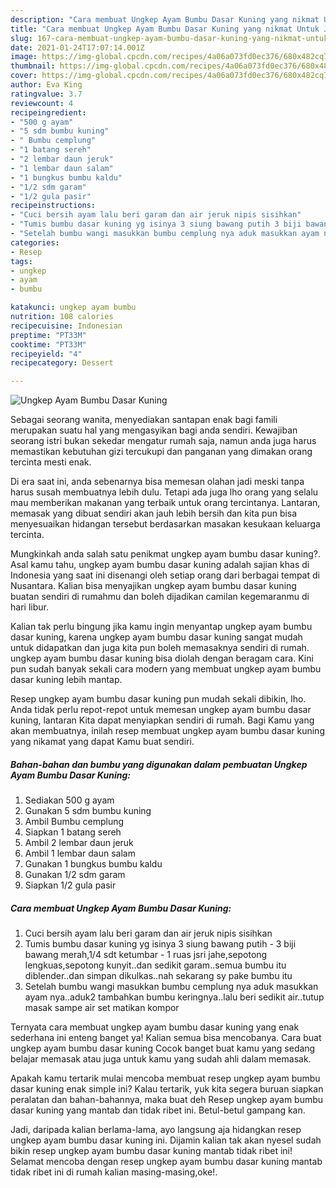 ```yaml
---
description: "Cara membuat Ungkep Ayam Bumbu Dasar Kuning yang nikmat Untuk Jualan"
title: "Cara membuat Ungkep Ayam Bumbu Dasar Kuning yang nikmat Untuk Jualan"
slug: 167-cara-membuat-ungkep-ayam-bumbu-dasar-kuning-yang-nikmat-untuk-jualan
date: 2021-01-24T17:07:14.001Z
image: https://img-global.cpcdn.com/recipes/4a06a073fd0ec376/680x482cq70/ungkep-ayam-bumbu-dasar-kuning-foto-resep-utama.jpg
thumbnail: https://img-global.cpcdn.com/recipes/4a06a073fd0ec376/680x482cq70/ungkep-ayam-bumbu-dasar-kuning-foto-resep-utama.jpg
cover: https://img-global.cpcdn.com/recipes/4a06a073fd0ec376/680x482cq70/ungkep-ayam-bumbu-dasar-kuning-foto-resep-utama.jpg
author: Eva King
ratingvalue: 3.7
reviewcount: 4
recipeingredient:
- "500 g ayam"
- "5 sdm bumbu kuning"
- " Bumbu cemplung"
- "1 batang sereh"
- "2 lembar daun jeruk"
- "1 lembar daun salam"
- "1 bungkus bumbu kaldu"
- "1/2 sdm garam"
- "1/2 gula pasir"
recipeinstructions:
- "Cuci bersih ayam lalu beri garam dan air jeruk nipis sisihkan"
- "Tumis bumbu dasar kuning yg isinya 3 siung bawang putih 3 biji bawang merah,1/4 sdt ketumbar 1 ruas jsri jahe,sepotong lengkuas,sepotong kunyit..dan sedikit garam..semua bumbu itu diblender..dan simpan dikulkas..nah sekarang sy pake bumbu itu"
- "Setelah bumbu wangi masukkan bumbu cemplung nya aduk masukkan ayam nya..aduk2 tambahkan bumbu keringnya..lalu beri sedikit air..tutup masak sampe air set matikan kompor"
categories:
- Resep
tags:
- ungkep
- ayam
- bumbu

katakunci: ungkep ayam bumbu 
nutrition: 108 calories
recipecuisine: Indonesian
preptime: "PT33M"
cooktime: "PT33M"
recipeyield: "4"
recipecategory: Dessert

---
```



![Ungkep Ayam Bumbu Dasar Kuning](https://img-global.cpcdn.com/recipes/4a06a073fd0ec376/680x482cq70/ungkep-ayam-bumbu-dasar-kuning-foto-resep-utama.jpg)

Sebagai seorang wanita, menyediakan santapan enak bagi famili merupakan suatu hal yang mengasyikan bagi anda sendiri. Kewajiban seorang istri bukan sekedar mengatur rumah saja, namun anda juga harus memastikan kebutuhan gizi tercukupi dan panganan yang dimakan orang tercinta mesti enak.

Di era  saat ini, anda sebenarnya bisa memesan olahan jadi meski tanpa harus susah membuatnya lebih dulu. Tetapi ada juga lho orang yang selalu mau memberikan makanan yang terbaik untuk orang tercintanya. Lantaran, memasak yang dibuat sendiri akan jauh lebih bersih dan kita pun bisa menyesuaikan hidangan tersebut berdasarkan masakan kesukaan keluarga tercinta. 



Mungkinkah anda salah satu penikmat ungkep ayam bumbu dasar kuning?. Asal kamu tahu, ungkep ayam bumbu dasar kuning adalah sajian khas di Indonesia yang saat ini disenangi oleh setiap orang dari berbagai tempat di Nusantara. Kalian bisa menyajikan ungkep ayam bumbu dasar kuning buatan sendiri di rumahmu dan boleh dijadikan camilan kegemaranmu di hari libur.

Kalian tak perlu bingung jika kamu ingin menyantap ungkep ayam bumbu dasar kuning, karena ungkep ayam bumbu dasar kuning sangat mudah untuk didapatkan dan juga kita pun boleh memasaknya sendiri di rumah. ungkep ayam bumbu dasar kuning bisa diolah dengan beragam cara. Kini pun sudah banyak sekali cara modern yang membuat ungkep ayam bumbu dasar kuning lebih mantap.

Resep ungkep ayam bumbu dasar kuning pun mudah sekali dibikin, lho. Anda tidak perlu repot-repot untuk memesan ungkep ayam bumbu dasar kuning, lantaran Kita dapat menyiapkan sendiri di rumah. Bagi Kamu yang akan membuatnya, inilah resep membuat ungkep ayam bumbu dasar kuning yang nikamat yang dapat Kamu buat sendiri.

<!--inarticleads1-->

##### Bahan-bahan dan bumbu yang digunakan dalam pembuatan Ungkep Ayam Bumbu Dasar Kuning:

1. Sediakan 500 g ayam
1. Gunakan 5 sdm bumbu kuning
1. Ambil  Bumbu cemplung
1. Siapkan 1 batang sereh
1. Ambil 2 lembar daun jeruk
1. Ambil 1 lembar daun salam
1. Gunakan 1 bungkus bumbu kaldu
1. Gunakan 1/2 sdm garam
1. Siapkan 1/2 gula pasir




<!--inarticleads2-->

##### Cara membuat Ungkep Ayam Bumbu Dasar Kuning:

1. Cuci bersih ayam lalu beri garam dan air jeruk nipis sisihkan
1. Tumis bumbu dasar kuning yg isinya 3 siung bawang putih - 3 biji bawang merah,1/4 sdt ketumbar - 1 ruas jsri jahe,sepotong lengkuas,sepotong kunyit..dan sedikit garam..semua bumbu itu diblender..dan simpan dikulkas..nah sekarang sy pake bumbu itu
1. Setelah bumbu wangi masukkan bumbu cemplung nya aduk masukkan ayam nya..aduk2 tambahkan bumbu keringnya..lalu beri sedikit air..tutup masak sampe air set matikan kompor




Ternyata cara membuat ungkep ayam bumbu dasar kuning yang enak sederhana ini enteng banget ya! Kalian semua bisa mencobanya. Cara buat ungkep ayam bumbu dasar kuning Cocok banget buat kamu yang sedang belajar memasak atau juga untuk kamu yang sudah ahli dalam memasak.

Apakah kamu tertarik mulai mencoba membuat resep ungkep ayam bumbu dasar kuning enak simple ini? Kalau tertarik, yuk kita segera buruan siapkan peralatan dan bahan-bahannya, maka buat deh Resep ungkep ayam bumbu dasar kuning yang mantab dan tidak ribet ini. Betul-betul gampang kan. 

Jadi, daripada kalian berlama-lama, ayo langsung aja hidangkan resep ungkep ayam bumbu dasar kuning ini. Dijamin kalian tak akan nyesel sudah bikin resep ungkep ayam bumbu dasar kuning mantab tidak ribet ini! Selamat mencoba dengan resep ungkep ayam bumbu dasar kuning mantab tidak ribet ini di rumah kalian masing-masing,oke!.

